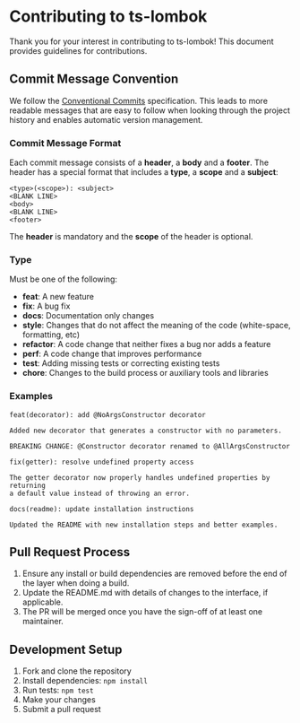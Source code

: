 # Contributing to ts-lombok

Thank you for your interest in contributing to ts-lombok! This document provides guidelines for contributions.

## Commit Message Convention

We follow the [Conventional Commits](https://www.conventionalcommits.org/) specification. This leads to more readable messages that are easy to follow when looking through the project history and enables automatic version management.

### Commit Message Format

Each commit message consists of a **header**, a **body** and a **footer**. The header has a special format that includes a **type**, a **scope** and a **subject**:

```
<type>(<scope>): <subject>
<BLANK LINE>
<body>
<BLANK LINE>
<footer>
```

The **header** is mandatory and the **scope** of the header is optional.

### Type

Must be one of the following:

- **feat**: A new feature
- **fix**: A bug fix
- **docs**: Documentation only changes
- **style**: Changes that do not affect the meaning of the code (white-space, formatting, etc)
- **refactor**: A code change that neither fixes a bug nor adds a feature
- **perf**: A code change that improves performance
- **test**: Adding missing tests or correcting existing tests
- **chore**: Changes to the build process or auxiliary tools and libraries

### Examples

```
feat(decorator): add @NoArgsConstructor decorator

Added new decorator that generates a constructor with no parameters.

BREAKING CHANGE: @Constructor decorator renamed to @AllArgsConstructor
```

```
fix(getter): resolve undefined property access

The getter decorator now properly handles undefined properties by returning
a default value instead of throwing an error.
```

```
docs(readme): update installation instructions

Updated the README with new installation steps and better examples.
```

## Pull Request Process

1. Ensure any install or build dependencies are removed before the end of the layer when doing a build.
2. Update the README.md with details of changes to the interface, if applicable.
3. The PR will be merged once you have the sign-off of at least one maintainer.

## Development Setup

1. Fork and clone the repository
2. Install dependencies: `npm install`
3. Run tests: `npm test`
4. Make your changes
5. Submit a pull request
